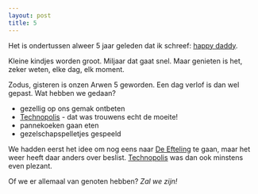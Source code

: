 ```yaml
---
layout: post
title: 5
---
```


Het is ondertussen alweer 5 jaar geleden dat ik schreef: [happy daddy](http://atog.be/2004/04/08/happy-daddy.html).

Kleine kindjes worden groot. Miljaar dat gaat snel. Maar genieten is het, zeker weten, elke dag, elk moment.

Zodus, gisteren is onzen Arwen 5 geworden. Een dag verlof is dan wel gepast. Wat hebben we gedaan?

* gezellig op ons gemak ontbeten
* [Technopolis](http://www.technopolis.be) - dat was trouwens echt de moeite!
* pannekoeken gaan eten
* gezelschapspelletjes gespeeld

We hadden eerst het idee om nog eens naar [De Efteling](http://www.efteling.com/) te gaan, maar het weer heeft daar anders over beslist. [Technopolis](http://www.technopolis.be) was dan ook minstens even plezant.

Of we er allemaal van genoten hebben? _Zal we zijn!_